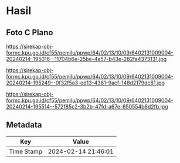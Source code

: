# Hasil

## Foto C Plano

https://sirekap-obj-formc.kpu.go.id/cf55/pemilu/ppwp/64/02/13/10/09/6402131009004-20240214-195016--11704b6e-25be-4a57-b43e-282fa4373131.jpg

https://sirekap-obj-formc.kpu.go.id/cf55/pemilu/ppwp/64/02/13/10/09/6402131009004-20240214-195249--0f32f5a3-ed13-4361-9acf-148d2179dc81.jpg

https://sirekap-obj-formc.kpu.go.id/cf55/pemilu/ppwp/64/02/13/10/09/6402131009004-20240214-195514--572f85c2-3b2b-47fd-a67e-650554b6d2fb.jpg


## Metadata

| Key        | Value               |
| ---------- | ------------------- |
| Time Stamp | 2024-02-14 21:46:01 |



